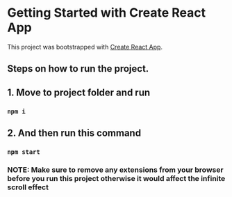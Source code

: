 # Getting Started with Create React App

This project was bootstrapped with [Create React App](https://github.com/facebook/create-react-app).

## Steps on how to run the project.

## 1. Move to project folder and run

### `npm i`

## 2. And then run this command

### `npm start`

### NOTE: Make sure to remove any extensions from your browser before you run this project otherwise it would affect the infinite scroll effect

